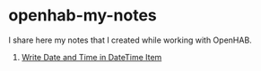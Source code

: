 # openhab-my-notes

I share here my notes that I created while working with OpenHAB.

1. [Write Date and Time in DateTime Item](https://github.com/xvs03/openhab-my-notes/blob/main/TEST.md)
